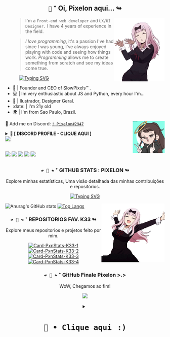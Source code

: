 <h2 align='center' id="slwpxn">
    <code>🦑</code> ⁺ Oi, Pixelon aqui... ↬
</h2>

   <img id="slwpxn" align="right" alt="PXN-gifs" src="./imgs_pxn/imgsk33 (1).gif">
<p align="center">
<ul>
</div>

> I'm a `Front-end web developer` and `UX/UI Designer.` I have 4 years of experience in the field.

> *I love programming*, it's a passion I've had since I was young, I've always enjoyed playing with code and seeing how things work. _Programming_ allows me to create something from scratch and see my ideas come true.


⠀⠀[![Typing
SVG](https://readme-typing-svg.herokuapp.com?color=ba60ff&lines=🦑+Hi!+Eu+sou+o+Kauã.+UwU)](https://git.io/typing-svg)⠀⠀

  <li>👑 | Founder and CEO of SlowPixels™ .
  <li>💻 | Im very enthusiastic about JS and Python, every hour I'm...
  <li>🎨 | Ilustrador, Designer Geral.
  <li>:date: | I'm 21y old 
  <li>🌍 | I'm from Sao Paulo, Brazil.
     
</ul>

<img align="right" id="slwpxn" alt="img_gif" src="./imgs_pxn/Pixelon.gif" width="20%" height="20%"> <!-- Imagem feita em: https://picrew.me/ja/image_maker/338224  =D -->

:speech_balloon: Add me on Discord: [`! Pixelon#2947`](https://discord.com/users/230834721372766208)
<details> <summary><strong>🍡 [ DISCORD PROFILE - CLIQUE AQUI ]</strong></summary> <p align="left"> <h2>📩 Contact me in extremely important situations. o.o</h2> <div>
    
  <a href="https://discord.com/users/230834721372766208" target="_blank">
    <img width="45%" src="https://lanyard.cnrad.dev/api/230834721372766208?bg=151515&borderRadius=5px" alt="Discord Status"/>
</a>
   
   
   </div> </p> </details>

<!-- Espero que você não esteja copiando nada meu. -->


<div style="display: inline_block" id="slwpxn">
    <a href="https://skillicons.dev">
        <img src="https://skillicons.dev/icons?i=git,html,css,js,nodejs,typescript,python,react,linux,mongodb,blender" />
    </a>
   

<!--
  <div style="display: inline_block"><br>
<img src="https://skillicons.dev/icons?i=git,html,css,js,nodejs,typescript,python,react,linux," />
  <img align="center" alt="PXN-Js" height="30" width="40" src="https://raw.githubusercontent.com/devicons/devicon/master/icons/javascript/javascript-plain.svg">
  <img align="center" alt="PXN-Ts" height="30" width="40" src="https://raw.githubusercontent.com/devicons/devicon/master/icons/typescript/typescript-plain.svg">
  <img align="center" alt="PXN-React" height="30" width="40" src="https://raw.githubusercontent.com/devicons/devicon/master/icons/react/react-original.svg">
  <img align="center" alt="PXN-HTML" height="30" width="40" src="https://raw.githubusercontent.com/devicons/devicon/master/icons/html5/html5-original.svg">
  <img align="center" alt="PXN-CSS" height="30" width="40" src="https://raw.githubusercontent.com/devicons/devicon/master/icons/css3/css3-original.svg">
  <img align="center" alt="PXN-Python" height="30" width="40" src="https://raw.githubusercontent.com/devicons/devicon/master/icons/python/python-original.svg">
  <img align="center" alt="PXN-Csharp" height="30" width="40" src="https://raw.githubusercontent.com/devicons/devicon/master/icons/csharp/csharp-original.svg">
   
</div>
-->
  ##
  
  <div> 
   <!-- Oi? tudo bem ? -->
    <a id="slwpxn" href="https://www.youtube.com/channel/UC5DwmqzgzWo2Jqbbh3-TixA" target="_blank"><img src="https://img.shields.io/badge/YouTube-FF0000?style=for-the-badge&logo=youtube&logoColor=white" target="_blank"></a>
    <a href="https://www.instagram.com/http_pixelon/" target="_blank"><img src="https://img.shields.io/badge/Instagram-E4405F?style=for-the-badge&logo=instagram&logoColor=white" target="_blank"></a> 
 	  <a href="https://www.twitch.tv/http_pixelon" target="_blank"><img src="https://img.shields.io/badge/Twitch-9146FF?style=for-the-badge&logo=twitch&logoColor=white" target="_blank"></a> 
    <a href = "mailto:AindaNao"><img src="https://img.shields.io/badge/Gmail-D14836?style=for-the-badge&logo=gmail&logoColor=white" target="_blank"></a>
    <a href="https://www.linkedin.com/in/pixelon/" target="_blank"><img src="https://img.shields.io/badge/-LinkedIn-%230077B5?style=for-the-badge&logo=linkedin&logoColor=white" target="_blank"></a> 
   <!-- <a href="https://discord.com/users/817160910871330836"><img src="https://img.shields.io/badge/-@Pixelon%233321-4169E1?style=flat&labelColor=7289da&logo=discord&logoColor=white" alt="Conta do Pixelon" /></a> -->
   
  ##
<h3 align="center"><code>↫ 📌 ↬</code> ⁺ GITHUB STATS : PIXELON ↬</h3> 
<p align="center"> Explore minhas estatísticas, Uma visão detalhada das minhas contribuições e repositórios. </p>

<p align="center">
    
  <a href="https://git.io/typing-svg">
    <img src="https://readme-typing-svg.herokuapp.com?color=18ffc0&lines=👊+oi,+tudo+bem?+ok+agora+vaza+randola...+>.>" alt="Typing SVG">
  </a>
</p>
   <img align="right" alt="PXN-gifs" src="./imgs_pxn/imgsk33 (2).gif">

   ![Anurag's GitHub stats](https://github-readme-stats.vercel.app/api?username=http-pixelon&show_icons=true&theme=blue-green&include_all_commits=true&count_private=true)
   [![Top Langs](https://github-readme-stats.vercel.app/api/top-langs/?username=anuraghazra&show_icons=true&theme=blue-green&include_all_commits=true&count_private=true&layout=compact)](https://github.com/anuraghazra/github-readme-stats)
<!-- <img align="right" alt="PXN-gifs" src="https://cdn.discordapp.com/attachments/749020531004670012/886773380538302524/Untitled_4.png"> -->

   
   <!--
   [![Typing
SVG](https://readme-typing-svg.herokuapp.com?color=18ffc0&lines=nao+mexa+com+a+minha+snake)](https://git.io/typing-svg) -->
   
  <!-- ![Snake animation](https://github.com/http-pixelon/http-pixelon/blob/output/github-contribution-grid-snake.svg) -->

  <!-- ![snake gif](https://github.com/http-pixelon/http-pixelon/blob/output/github-contribution-grid-snake.svg) -->

<div align="center">
   <h3><code>↫ 📌 ↬</code> ⁺ REPOSITORIOS FAV. K33 ↬</h3> <!-- Pq você está aqui? -->
   <p align="center"> Explore meus repositorios e projetos feito por mim. </p>
</div>
   
<div align="center">
   <p>
     <a href="https://github.com/http-pixelon/PasswordGenerator-K33">
       <img src="https://github-readme-stats.vercel.app/api/pin/?username=http-pixelon&repo=PasswordGenerator-K33&theme=blue-green" alt="Card-PxnStats-K33-1">
     </a>
     <a href="https://github.com/http-pixelon/ClonerSite-K33.py">
       <img src="https://github-readme-stats.vercel.app/api/pin/?username=http-pixelon&repo=ClonerSite-K33.py&theme=blue-green" alt="Card-PxnStats-K33-2">
     </a>
     <a href="https://github.com/http-pixelon/PixelBot.js-01K33">
       <img src="https://github-readme-stats.vercel.app/api/pin/?username=http-pixelon&repo=PixelBot.js-01K33&theme=blue-green" alt="Card-PxnStats-K33-3">
     </a>
     <a href="https://github.com/http-pixelon/PasswordGenerator-K33">
       <img src="https://github-readme-stats.vercel.app/api/pin/?username=http-pixelon&repo=PasswordGenerator-K33&theme=blue-green" alt="Card-PxnStats-K33-4">
     </a>
   </p>
</div>

   
<div align="center">
   <h3><code>↫ 🦑 ↬</code> ⁺ GitHub Finale Pixelon >.> </h3> <!-- Pq você está aqui? -->
   <p align="center"> WoW, Chegamos ao fim! </p>
</div>

<p align = "center">
<img src = "./imgs_pxn/imgsk33 (3).gif">
  </p>

  <details align="center"> 
  <summary><h1><code>👑 • Clique aqui⠀:)</code></h1></summary>
  <p align="center">
    <h2><code>↫ 🥨 ↬</code> Como este perfil tem diversas coisas interessantes <br> Irei te ensinar a como fazer churros:</h2>
    <ul>
      <p><strong>Ingredientes:</strong></p>
      <p>- 200g de farinha de trigo sem fermento</p>
      <p>- 250 ml de água</p>
      <p>- 50g de manteiga</p>
      <p>- 1 Casquinha de limão</p>
      <p>- Sal q.b. (Sal quanto baste)</p>
      <p>- 3 ovos</p>
      <p>- Óleo para fritar</p>
      <p>- Açúcar para polvilhar</p>
      <p>- Canela para polvilhar</p>
        ⠀
      <p><strong>Preparação:</strong></p>
      <p>- 1. Num tacho leve ao lume a água.</p>
      <p>- Tempere com umas pedrinhas de sal.</p>
      <p>- Junte a casca de limão e a manteiga.</p>
      <p>- Deixe ferver.</p>
      <p>- 2. Logo que comece a ferver, retire a casca de limão e adicione a farinha.</p>
      <p>- Mexa até descolar do tacho.</p>
      <p>- Coloque a massa numa tigela e deixe arrefecer um pouco.</p>
    </ul>
  </p>
</details>
<!-- <p align="center">Não aperte no botão acima.</p> -->

<!-- Script completo feito por Pixelon. -->
